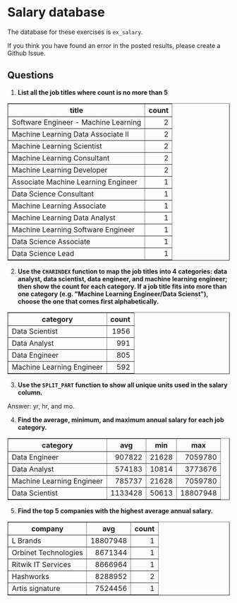 # Salary database

The database for these exercises is `ex_salary`.

If you think you have found an error in the posted results, please create a Github Issue.

## Questions

1. **List all the job titles where count is no more than 5**

<table border="1">
  <tr>
    <th align="center">title</th>
    <th align="center">count</th>
  </tr>
  <tr valign="top">
    <td align="left">Software Engineer - Machine Learning</td>
    <td align="right">2</td>
  </tr>
  <tr valign="top">
    <td align="left">Machine Learning Data Associate II</td>
    <td align="right">2</td>
  </tr>
  <tr valign="top">
    <td align="left">Machine Learning Scientist</td>
    <td align="right">2</td>
  </tr>
  <tr valign="top">
    <td align="left">Machine Learning Consultant</td>
    <td align="right">2</td>
  </tr>
  <tr valign="top">
    <td align="left">Machine Learning Developer</td>
    <td align="right">2</td>
  </tr>
  <tr valign="top">
    <td align="left">Associate Machine Learning Engineer</td>
    <td align="right">1</td>
  </tr>
  <tr valign="top">
    <td align="left">Data Science Consultant</td>
    <td align="right">1</td>
  </tr>
  <tr valign="top">
    <td align="left">Machine Learning Associate</td>
    <td align="right">1</td>
  </tr>
  <tr valign="top">
    <td align="left">Machine Learning Data Analyst</td>
    <td align="right">1</td>
  </tr>
  <tr valign="top">
    <td align="left">Machine Learning Software Engineer</td>
    <td align="right">1</td>
  </tr>
  <tr valign="top">
    <td align="left">Data Science Associate</td>
    <td align="right">1</td>
  </tr>
  <tr valign="top">
    <td align="left">Data Science Lead</td>
    <td align="right">1</td>
  </tr>
</table>

2. **Use the `CHARINDEX` function to map the job titles into 4 categories: data analyst, data scientist, data engineer, and machine learning engineer; then show the count for each category. If a job title fits into more than one category (e.g. "Machine Learning Engineer/Data Scienst"), choose the one that comes first alphabetically.**

<table border="1">
  <tr>
    <th align="centre">category</th>
    <th align="centre">count</th>
  </tr>
  <tr>
    <td align="left">Data Scientist</td>
    <td align="right">1956</td>
  </tr>
  <tr>
    <td align="left">Data Analyst</td>
    <td align="right">991</td>
  </tr>
  <tr>
    <td align="left">Data Engineer</td>
    <td align="right">805</td>
  </tr>
  <tr>
    <td align="left">Machine Learning Engineer</td>
    <td align="right">592</td>
  </tr>
</table>

3. **Use the `SPLIT_PART` function to show all unique units used in the salary column.**

Answer: yr, hr, and mo.

4. **Find the average, minimum, and maximum annual salary for each job category.**

<table border="1">
  <tr>
    <th align="centre">category</th>
    <th align="centre">avg</th>
    <th align="centre">min</th>
    <th align="centre">max</th>
  </tr>
  <tr>
    <td align="left">Data Engineer</td>
    <td align="right">907822</td>
    <td align="right">21628</td>
    <td align="right">7059780</td>
  </tr>
  <tr>
    <td align="left">Data Analyst</td>
    <td align="right">574183</td>
    <td align="right">10814</td>
    <td align="right">3773676</td>
  </tr>
  <tr>
    <td align="left">Machine Learning Engineer</td>
    <td align="right">785737</td>
    <td align="right">21628</td>
    <td align="right">7059780</td>
  </tr>
  <tr>
    <td align="left">Data Scientist</td>
    <td align="right">1133428</td>
    <td align="right">50613</td>
    <td align="right">18807948</td>
  </tr>
</table>

5. **Find the top 5 companies with the highest average annual salary.**

<table border="1">
  <tr>
    <th align="centre">company</th>
    <th align="centre">avg</th>
    <th align="centre">count</th>
  </tr>
  <tr>
    <td align="left">L Brands</td>
    <td align="right">18807948</td>
    <td align="right">1</td>
  </tr>
  <tr>
    <td align="left">Orbinet Technologies</td>
    <td align="right">8671344</td>
    <td align="right">1</td>
  </tr>
  <tr>
    <td align="left">Ritwik IT Services</td>
    <td align="right">8666964</td>
    <td align="right">1</td>
  </tr>
  <tr>
    <td align="left">Hashworks</td>
    <td align="right">8288952</td>
    <td align="right">2</td>
  </tr>
  <tr>
    <td align="left">Artis signature</td>
    <td align="right">7524456</td>
    <td align="right">1</td>
  </tr>
</table>

